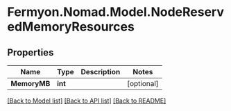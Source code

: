 # Fermyon.Nomad.Model.NodeReservedMemoryResources

## Properties

Name | Type | Description | Notes
------------ | ------------- | ------------- | -------------
**MemoryMB** | **int** |  | [optional] 

[[Back to Model list]](../README.md#documentation-for-models) [[Back to API list]](../README.md#documentation-for-api-endpoints) [[Back to README]](../README.md)

